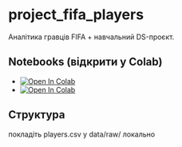 # project_fifa_players

Аналітика гравців FIFA + навчальний DS-проєкт.

## Notebooks (відкрити у Colab)
- [![Open In Colab](https://colab.research.google.com/assets/colab-badge.svg)](https://colab.research.google.com/github/rvkushnir/project_fifa_players/blob/main/notebooks/01_eda_and_labeling.ipynb)
- [![Open In Colab](https://colab.research.google.com/assets/colab-badge.svg)](https://colab.research.google.com/github/rvkushnir/project_fifa_players/blob/main/notebooks/02_analytical_block.ipynb)

## Структура

покладіть players.csv у data/raw/ локально
